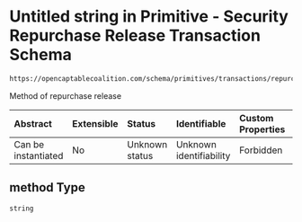 # Untitled string in Primitive - Security Repurchase Release Transaction Schema

```txt
https://opencaptablecoalition.com/schema/primitives/transactions/repurchase_release/base_repurchase_release#/properties/method
```

Method of repurchase release

| Abstract            | Extensible | Status         | Identifiable            | Custom Properties | Additional Properties | Access Restrictions | Defined In                                                                                                                                             |
| :------------------ | :--------- | :------------- | :---------------------- | :---------------- | :-------------------- | :------------------ | :----------------------------------------------------------------------------------------------------------------------------------------------------- |
| Can be instantiated | No         | Unknown status | Unknown identifiability | Forbidden         | Allowed               | none                | [BaseRepurchaseRelease.schema.json*](schema/primitives/transactions/release/BaseRelease.schema.json "open original schema") |

## method Type

`string`
